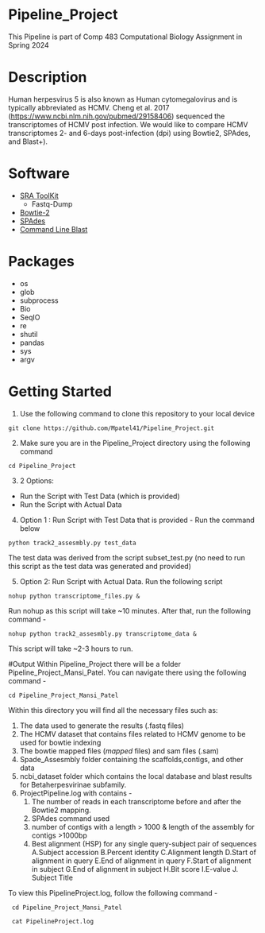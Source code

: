 # Pipeline_Project
This Pipeline is part of Comp 483 Computational Biology Assignment in Spring 2024

# Description
Human herpesvirus 5 is also known as Human cytomegalovirus and is typically abbreviated as HCMV. Cheng et al. 2017 (https://www.ncbi.nlm.nih.gov/pubmed/29158406) sequenced the transcriptomes of HCMV post infection. We would like to compare HCMV transcriptomes 2- and 6-days post-infection (dpi) using Bowtie2, SPAdes, and Blast+). 

# Software 
 - [SRA ToolKit](https://github.com/ncbi/sra-tools)
	- Fastq-Dump
 - [Bowtie-2](https://github.com/BenLangmead/bowtie2)
 - [SPAdes](https://github.com/ablab/spades)
 - [Command Line Blast](https://www.ncbi.nlm.nih.gov/books/NBK279690/)

# Packages 
 - os
 - glob
 - subprocess
 - Bio
 - SeqIO
 - re
 - shutil
 - pandas 
 - sys 
 - argv
# Getting Started 
1. Use the following command to clone this repository to your local device

```git clone https://github.com/Mpatel41/Pipeline_Project.git```

2. Make sure you are in the Pipeline_Project directory using the following command

`cd Pipeline_Project` 

3. 2 Options:
- Run the Script with Test Data (which is provided)
- Run the Script with Actual Data 

4. Option 1 : Run Script with Test Data that is provided - Run the command below
 
 `python track2_assesmbly.py test_data`

The test data was derived from the script subset_test.py (no need to run this script as the test data was generated and provided)

5. Option 2: Run Script with Actual Data. Run the following script

 `nohup python transcriptome_files.py &`

Run nohup as this script will take ~10 minutes. After that, run the following command -

 `nohup python track2_assesmbly.py transcriptome_data &`

This script will take ~2-3 hours to run. 

#Output 
Within Pipeline_Project there will be a folder Pipeline_Project_Mansi_Patel. You can navigate there using the following command -

`cd Pipeline_Project_Mansi_Patel`

Within this directory you will find all the necessary files such as: 

1. The data used to generate the results (.fastq files)
2. The HCMV dataset that contains files related to HCMV genome to be used for bowtie indexing 
3. The bowtie mapped files (_mapped_ files) and sam files (.sam)
4. Spade_Assesmbly folder containing the scaffolds,contigs, and other data 
5. ncbi_dataset folder which contains the local database and blast results for Betaherpesvirinae subfamily. 
6. ProjectPipeline.log with contains - 
	1. The number of reads in each transcriptome before and after the Bowtie2 mapping.
	2. SPAdes command used 
	3. number of contigs with a length > 1000 &  length of the assembly for contigs >1000bp
	4. Best alignment (HSP) for any single query-subject pair of sequences
		A.Subject accession
		B.Percent identity
		C.Alignment length
		D.Start of alignment in query
		E.End of alignment in query
		F.Start of alignment in subject
		G.End of alignment in subject
		H.Bit score
		I.E-value
		J. Subject Title 

To view this PipelineProject.log, follow the following command - 

``` cd Pipeline_Project_Mansi_Patel```

``` cat PipelineProject.log```
